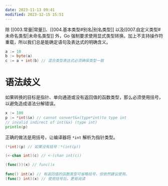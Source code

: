 ```yaml
---
date: 2023-11-13 09:41
modified: 2023-12-15 15:51
---
```


除 [[003.常量|常量]]、[[004.基本类型#别名|别名类型]] 以及[[007.自定义类型#未命名类型|未命名类型]] 外，Go 强制要求使用显式类型转换。加上不支持操作符重载，所以我们总是能确定语句及表达式的明确含义。
```go
a := 10
b := byte(a) 
c := a + int(b) // 混合类型表达式必须确保类型一致
```

# 语法歧义
如果转换的目标是指针、单向通道或没有返回值的函数类型，那么必须使用括号，以避免造成语法分解错误。
```go
x := 100
p := *int(&x) // cannot convert&x(type*int)to type int
// invalid indirect of int(&x) (type int) 
println(p) 
```

正确的做法是用括号，让编译器将 `*int` 解析为指针类型。
```go
(*int)(p) // 如果没有括号：*(int(p))

(<-chan int)(c) // <-(chan int(c))

(func())(x) // func()x
  
func() int(x) // 有返回值的函数类型可省略括号，但依然建议使用。
(func() int)(x) // 使用括号后，更易阅读
```

